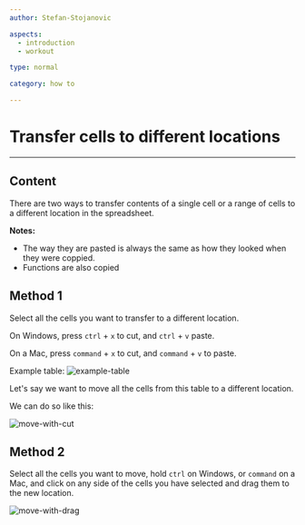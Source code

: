 ```yaml
---
author: Stefan-Stojanovic

aspects:
  - introduction
  - workout

type: normal

category: how to

---
```


# Transfer cells to different locations

---
## Content

There are two ways to transfer contents of a single cell or a range of cells to a different location in the spreadsheet.

**Notes:**
- The way they are pasted is always the same as how they looked when they were coppied.
- Functions are also copied


## Method 1

Select all the cells you want to transfer to a different location.

On Windows, press `ctrl` + `x` to cut, and `ctrl` + `v` paste.

On a Mac, press `command` + `x` to cut, and `command` + `v` to paste.

Example table:
![example-table](https://img.enkipro.com/35b4cfbdb0ed5e41a8f9dbc8d2340548.png)

Let's say we want to move all the cells from this table to a different location.

We can do so like this:

![move-with-cut](https://img.enkipro.com/59d6ebef420055e506f87d547b644c07.gif)


## Method 2

Select all the cells you want to move, hold `ctrl` on Windows, or `command` on a Mac, and click on any side of the cells you have selected and drag them to the new location.

![move-with-drag](https://img.enkipro.com/a9a8f56417641ebb23a3fd3876cd3469.gif)
